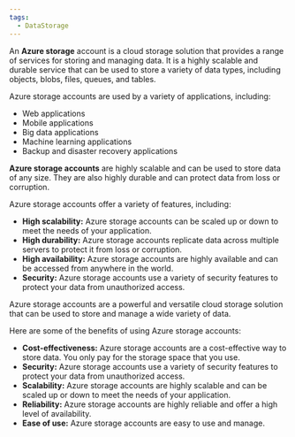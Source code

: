 ```yaml
---
tags:
  - DataStorage
---
```

An **Azure storage** account is a cloud storage solution that provides a range of services for storing and managing data. It is a highly scalable and durable service that can be used to store a variety of data types, including objects, blobs, files, queues, and tables.

Azure storage accounts are used by a variety of applications, including:

- Web applications
- Mobile applications
- Big data applications
- Machine learning applications
- Backup and disaster recovery applications

**Azure storage accounts** are highly scalable and can be used to store data of any size. They are also highly durable and can protect data from loss or corruption.

Azure storage accounts offer a variety of features, including:

- **High scalability:** Azure storage accounts can be scaled up or down to meet the needs of your application.
- **High durability:** Azure storage accounts replicate data across multiple servers to protect it from loss or corruption.
- **High availability:** Azure storage accounts are highly available and can be accessed from anywhere in the world.
- **Security:** Azure storage accounts use a variety of security features to protect your data from unauthorized access.

Azure storage accounts are a powerful and versatile cloud storage solution that can be used to store and manage a wide variety of data.

Here are some of the benefits of using Azure storage accounts:

- **Cost-effectiveness:** Azure storage accounts are a cost-effective way to store data. You only pay for the storage space that you use.
- **Security:** Azure storage accounts use a variety of security features to protect your data from unauthorized access.
- **Scalability:** Azure storage accounts are highly scalable and can be scaled up or down to meet the needs of your application.
- **Reliability:** Azure storage accounts are highly reliable and offer a high level of availability.
- **Ease of use:** Azure storage accounts are easy to use and manage.